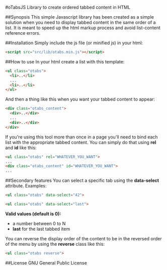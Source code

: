 #oTabsJS
Library to create ordered tabbed content in HTML

##Synopsis
This simple Javascript library has been created as a simple solution when you need to display tabbed content in the same order of a list. It is meant to speed up the html markup process and avoid list-content reference errors.

##Installation
Simply include the js file (or minified js) in your html:
```html
<script src="src/lib/otabs.min.js"></script>
```

##How to use
In your html create a list with this template:
```html
<ul class="otabs">
  <li>..</li>
  ...
  <li>..</li>
</ul>
```
And then a thing like this when you want your tabbed content to appear:
```html
<div class="otabs_content">
  <div>..</div>
  ...
  <div>..</div>
</div>
```

If you're using this tool more than once in a page you'll need to bind each list with the appropriate tabbed content. You can simply do that using <b>rel</b> and <b>id</b> like this:
```html
<ul class="otabs" rel="WHATEVER_YOU_WANT">
...
<div class="otabs_content" id="WHATEVER_YOU_WANT">
...
```


##Secondary features
You can select a specific tab using the <b>data-select</b> attribute. Examples:
```html
<ul class="otabs" data-select="42">
```
```html
<ul class="otabs" data-select="last">
```
<b>Valid values (default is 0):</b>
<ul>
  <li>a number between 0 to N</li>
  <li><b>last</b> for the last tabbed item</li>
</ul>

You can reverse the display order of the content to be in the reversed order of the menu by using the <b>reverse</b> class like this:
```html
<ul class="otabs reverse">
```

##License
 GNU General Public License
